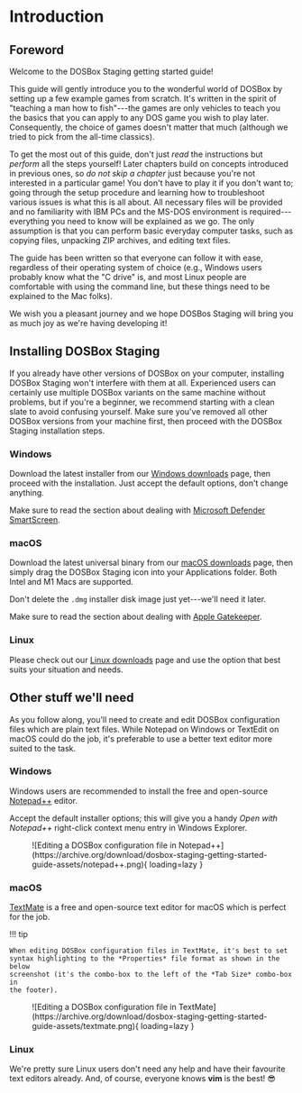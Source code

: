 # Introduction

## Foreword

Welcome to the DOSBox Staging getting started guide!

This guide will gently introduce you to the wonderful world of DOSBox by
setting up a few example games from scratch. It's written in the spirit of
"teaching a man how to fish"---the games are only vehicles to teach you the
basics that you can apply to any DOS game you wish to play later.
Consequently, the choice of games doesn't matter that much (although we tried
to pick from the all-time classics).

To get the most out of this guide, don't just *read* the instructions but
*perform* all the steps yourself! Later chapters build on concepts introduced
in previous ones, so *do not skip a chapter* just because you're not
interested in a particular game! You don't have to play it if you don't want
to; going through the setup procedure and learning how to troubleshoot various
issues is what this is all about. All necessary files will be provided and no
familiarity with IBM PCs and the MS-DOS environment is required---everything
you need to know will be explained as we go. The only assumption is that you
can perform basic everyday computer tasks, such as copying files, unpacking
ZIP archives, and editing text files. 

The guide has been written so that everyone can follow it with ease,
regardless of their operating system of choice (e.g., Windows users probably
know what the "C drive" is, and most Linux people are comfortable with using
the command line, but these things need to be explained to the Mac folks).

We wish you a pleasant journey and we hope DOSBos Staging will bring you as
much joy as we're having developing it!


## Installing DOSBox Staging

If you already have other versions of DOSBox on your computer, installing
DOSBox Staging won't interfere with them at all. Experienced users can
certainly use multiple DOSBox variants on the same machine without problems,
but if you're a beginner, we recommend starting with a clean slate to avoid
confusing yourself. Make sure you've removed all other DOSBox versions from
your machine first, then proceed with the DOSBox Staging installation steps.

<h3>Windows</h3>

Download the latest installer from our [Windows
downloads](../../downloads/windows) page, then proceed with the installation.
Just accept the default options, don't change anything.

Make sure to read the section about dealing with [Microsoft Defender SmartScreen](../../downloads/windows/#microsoft-defender-smartscreen).

<h3>macOS</h3>

Download the latest universal binary from our [macOS
downloads](../../downloads/macos/) page, then simply drag the DOSBox Staging
icon into your Applications folder. Both Intel and M1 Macs are supported.

Don't delete the `.dmg` installer disk image just yet---we'll need it later.

Make sure to read the section about dealing with [Apple Gatekeeper](../../downloads/macos/#apple-gatekeeper).


<h3>Linux</h3>

Please check out our [Linux downloads](../../downloads/linux/) page and use
the option that best suits your situation and needs.


## Other stuff we'll need

As you follow along, you'll need to create and edit DOSBox configuration files
which are plain text files. While Notepad on Windows or TextEdit on macOS
could do the job, it's preferable to use a better text editor more suited to
the task.


<h3>Windows</h3>

Windows users are recommended to install the free and open-source
[Notepad++](https://notepad-plus-plus.org/) editor.

Accept the default installer options; this will give you a handy *Open with
Notepad++* right-click context menu entry in Windows Explorer.

<figure markdown>
  ![Editing a DOSBox configuration file in Notepad++](https://archive.org/download/dosbox-staging-getting-started-guide-assets/notepad++.png){ loading=lazy }
</figure>


<h3>macOS</h3>

[TextMate](https://macromates.com/) is a free and open-source text editor
for macOS which is perfect for the job.

!!! tip

    When editing DOSBox configuration files in TextMate, it's best to set
    syntax highlighting to the *Properties* file format as shown in the below
    screenshot (it's the combo-box to the left of the *Tab Size* combo-box in
    the footer).

<figure markdown>
  ![Editing a DOSBox configuration file in TextMate](https://archive.org/download/dosbox-staging-getting-started-guide-assets/textmate.png){ loading=lazy }
</figure>


<h3>Linux</h3>

We're pretty sure Linux users don't need any help and have their favourite
text editors already. And, of course, everyone knows **vim** is the best!
:sunglasses:

